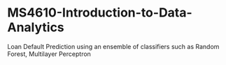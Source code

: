 # MS4610-Introduction-to-Data-Analytics
Loan Default Prediction using an ensemble of classifiers such as Random Forest, Multilayer Perceptron
